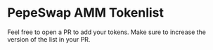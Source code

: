 # PepeSwap AMM Tokenlist

Feel free to open a PR to add your tokens. Make sure to increase the version of the list in your PR.
